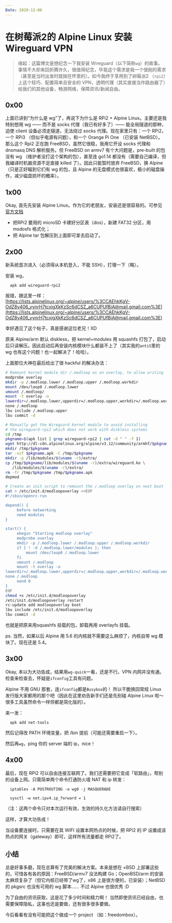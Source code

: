 ```yaml
---
Date: 2020-12-06
---
```




# 在树莓派2的 Alpine Linux 安装 Wireguard VPN

> 缘起：这篇博文是想纪念一下我安装 Wireguard（以下简称`wg`）的故事。事情不大却来回折腾许久，很值得纪念，毕竟这个需求是我一个很刚的需求（甚至是当时出发时就揣在怀里的）。如今我终于享用到了树莓派2 （`rpi2`）上这个轻巧、配置简单且安全的 VPN，透明代理（其实直接当作路由器了）给我们的其他设备，畅游网络，保障资讯/新闻自由。

## 0x00

上面已讲到“为什么是 wg”了，再说下为什么是 RPi2 + Alpine Linux。主要还是我特别想用 wg —— 而不是 socks 代理（我已有好多了）—— 能全局隧道的那种，迫使 client 设备必须走隧道，无法绕过 socks 代理。现在家里只有：一个 RPi2，一个 RPi3 （但似乎电源有问题），和一个 Orange Pi One （已安装 NetBSD）。那么这个 Rpi2 正在跑 FreeBSD，虽然它很稳，我用它开设 socks 代理和 dnsmasq DNS 解析服务。但 FreeBSD on armv7 有个大问题是，pre-built 的包没有 wg （维护者没打这个架构的包），甚至连 go1.14 都没有（需要自己编译，但我编译时机器资源不足直接 killed 了）。因此只能暂时放弃 FreeBSD，换 Alpine （只是正好瞄到它们有 wg 的包，且 Alpine 的无盘模式也很喜欢，极小的磁盘操作，减少磁盘损坏的概率）。  


## 1x00

Okay, 首先先安装 Alpine Linux。作为它的老朋友，安装还是很容易的。可参见[官方文档](https://wiki.alpinelinux.org/wiki/Raspberry_Pi)  
- 把RPi2 要用的 microSD 卡建好分区表（dos），新建 FAT32 分区，用 msdosfs 格式化；
- 把 Alpine tar 包解压到上面即可拿去启动了。

## 2x00

新系统首次进入（必须得从本机登入，不能 SSH），打理一下（略）。  

安装 wg，
```
  apk add wireguard-rpi2
```
报错，跟这里一样：[https://lists.alpinelinux.org/~alpine/users/%3CCAEhkKgV-OdZ8y406_yynrH7tcxjgXkKzSc6dCSZ_a6CUPUfBiA@mail.gmail.com%3E](https://lists.alpinelinux.org/~alpine/users/%3CCAEhkKgV-OdZ8y406_yynrH7tcxjgXkKzSc6dCSZ_a6CUPUfBiA@mail.gmail.com%3E)  

幸好遇见了这个帖子，真是感谢这位老兄！XD  

原来 Alpine/arm 默认 diskless，把 kernel+modules 用 squashfs 打包了，启动后只读解压。因此启动后再安装内核模块什么都装不上了（其实我的`antiS`里的 wg 也有这个问题！也一起解决了！哈哈）。  

上面那位大神在最后给出了很 hackful 的解决办法：

```bash
# Remount kernel module dir /.modloop as an overlay, to allow writing
modprobe overlay
mkdir -p /.modloop.lower /.modloop.upper /.modloop.workdir
mount /dev/loop0 /.modloop.lower
umount /.modloop/
mount -t overlay -o 
lowerdir=/.modloop.lower,upperdir=/.modloop.upper,workdir=/.modloop.workdir 
none /.modloop
lbu include /.modloop.upper
lbu commit -d

# Manually get the Wireguard kernel module to avoid installing
# the wireguard-rpi2 which does not work with diskless systems
cd /tmp
pkgname=$(apk list | grep wireguard-rpi2 | cut -d " " -f 1)
wget http://dl-cdn.alpinelinux.org/alpine/v3.12/community/armhf/$pkgname.apk
mkdir /tmp/$pkgname
tar -xzf $pkgname.apk -C /tmp/$pkgname
mkdir -p /lib/modules/$(uname -r)/extra/
cp /tmp/$pkgname/lib/modules/$(uname -r)/extra/wireguard.ko \
   /lib/modules/$(uname -r)/extra/
rm -fr /tmp/$pkgname /tmp/$pkgname.apk
depmod

# Create an init script to remount the /.modloop overlay on next boot
cat > /etc/init.d/modloopoverlay <<EOF
#!/sbin/openrc-run

depend() {
     before networking
     need modules
}

start() {
     ebegin "Starting modloop overlay"
     modprobe overlay
     mkdir -p /.modloop.lower /.modloop.upper /.modloop.workdir
     if [ ! -d /.modloop.lower/modules ]; then
         mount /dev/loop0 /.modloop.lower
     fi
     umount /.modloop
     mount -t overlay -o 
lowerdir=/.modloop.lower,upperdir=/.modloop.upper,workdir=/.modloop.workdir 
none /.modloop
     eend 0
}
EOF
chmod +x /etc/init.d/modloopoverlay
/etc/init.d/modloopoverlay restart
rc-update add modloopoverlay boot
lbu include /etc/init.d/modloopoverlay
lbu commit -d
```

也就是把原来用squashfs 挂载的包，卸载再用 overlayfs 挂载。  

ps. 当然，如果以后 Alpine 用 5.6 的内核就不需要这么麻烦了，内核自带 wg 模块了。现在还是 5.4。  


## 3x00

Okay, 本以为大功告成，结果用`wg-quick`一看，还是不行。VPN 内网并没有通。检查来检查去，怀疑是`ifconfig`工具有问题。  

Alpine 不用 GNU 那套，连`ifconfig`都是`Busybox`的！ 所以干脆换回常规 Linux 发行版大家都用的那个吧（因此在这里劝告新手们还是先别碰 Alpine Linux 啦～ 很多工具虽然命令一样但都是简化版的）。  

来一发：  
```
  apk add net-tools
```

然后记得改 PATH 环境变量，把 /bin 提前（可能还需要重启一下）。  

然后再`wg`，ping 你的 server 端的 ip，nice！


## 4x00

最后，现在 RPi2 可以自由连接互联网了。我们还需要把它变成「软路由」，帮别的设备上网。只需简单两个命令打通防火墙 NAT 和 ip 转发：  
```
  iptables -A POSTROUTING -o wg0 -j MASQUERADE  
```  
```
  sysctl -w net.ipv4.ip_forward = 1
```  
（注：这两个命令只对本次运行有效，生效的持久化方法请自行搜索）  


这样，才算大功告成！  

当设备要连接时，只需要在其 WIFI 设置本网热点的时候，把 RPi2 的 IP 设置成该热点的网关（gateway）即可，这样所有流量都走 RPi2了。


## 小结

总是好事多磨，现在总算有了完美的解决方案。本来是想在 ×BSD 上部署这些的，可惜各有各的原因：FreeBSD/armv7 没法构建 Go；OpenBSD/arm 的安装太麻烦复杂了（但它内核已经带了wg了，x86 上是很方便的，已安装）；NetBSD 的 pkgsrc 也没有可用的 wg 脚本…… 不过 Alpine 也很优秀 :D  

为了自由的资讯获取，这是花了多少时间和精力啊！ 当然即使资讯已经自由，也需要保障隐私，这事也还是要做，还有很多很多要做。  

今后看看有没有可能把这个做成一个 project （如：freedombox）。  

